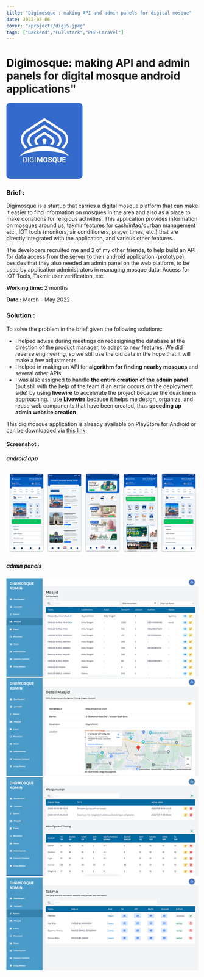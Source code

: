 ```yaml
---
title: "Digimosque : making API and admin panels for digital mosque"
date: 2022-05-06
cover: "/projects/digi5.jpeg"
tags: ["Backend","Fullstack","PHP-Laravel"]
---
```


# Digimosque: making API and admin panels for digital mosque android applications"
<img src="/projects/digi5.jpeg" alt="drawing" width="200" style="border-radius: 5%"/>

### Brief :
Digimosque is a startup that carries a digital mosque platform that can make it easier to find information on mosques in the area and also as a place to make donations for religious activities. This application provides information on mosques around us, takmir features for cash/infaq/qurban management etc., IOT tools (monitors, air conditioners, prayer times, etc.) that are directly integrated with the application, and various other features.

The developers recruited me and 2 of my other friends, to help build an API for data access from the server to their android application (prototype), besides that they also needed an admin panel on the web platform, to be used by application administrators in managing mosque data, Access for IOT Tools, Takmir user verification, etc.

**Working time:** 2 months

**Date :** March – May 2022

### Solution :
To solve the problem in the brief given the following solutions:
- I helped advise during meetings on redesigning the database at the direction of the product manager, to adapt to new features. We did reverse engineering, so we still use the old data in the hope that it will make a few adjustments.
- I helped in making an API for **algorithm for finding nearby mosques** and several other APIs.
- I was also assigned to handle **the entire creation of the admin panel** (but still with the help of the team if an error occurs on the deployment side) by using **livewire** to accelerate the project because the deadline is approaching. I use **Livewire** because it helps me design, organize, and reuse web components that have been created, thus **speeding up admin website creation**.

This digimosque application is already available on PlayStore for Android or can be downloaded via [this link](https://play.google.com/store/search?q=digimosque&c=apps)

#### Screenshot :
##### android app
![/projects/digi6.png](/projects/digi6.png)
##### admin panels
![/projects/digi1.png](/projects/digi1.png)
![/projects/digi2.png](/projects/digi2.png)
![/projects/digi3.png](/projects/digi3.png)
![/projects/digi4.png](/projects/digi4.png)